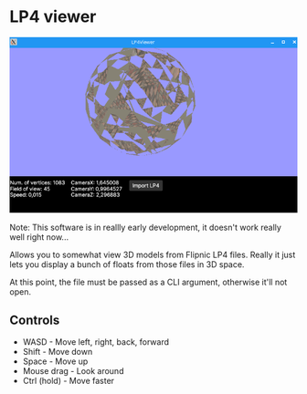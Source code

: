 # LP4 viewer

![Screenshot](Screenshot.png)

Note: This software is in reallly early development, it doesn't work really well right now...

Allows you to somewhat view 3D models from Flipnic LP4 files. Really it just lets you display a bunch of floats from those files in 3D space.

At this point, the file must be passed as a CLI argument, otherwise it'll not open.

## Controls

* WASD - Move left, right, back, forward
* Shift - Move down
* Space - Move up
* Mouse drag - Look around
* Ctrl (hold) - Move faster
